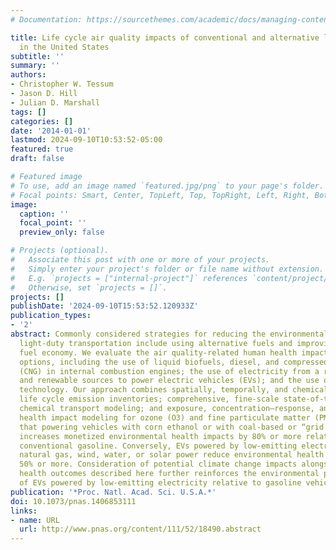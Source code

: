 ```yaml
---
# Documentation: https://sourcethemes.com/academic/docs/managing-content/

title: Life cycle air quality impacts of conventional and alternative light-duty transportation
  in the United States
subtitle: ''
summary: ''
authors:
- Christopher W. Tessum
- Jason D. Hill
- Julian D. Marshall
tags: []
categories: []
date: '2014-01-01'
lastmod: 2024-09-10T10:53:52-05:00
featured: true
draft: false

# Featured image
# To use, add an image named `featured.jpg/png` to your page's folder.
# Focal points: Smart, Center, TopLeft, Top, TopRight, Left, Right, BottomLeft, Bottom, BottomRight.
image:
  caption: ''
  focal_point: ''
  preview_only: false

# Projects (optional).
#   Associate this post with one or more of your projects.
#   Simply enter your project's folder or file name without extension.
#   E.g. `projects = ["internal-project"]` references `content/project/deep-learning/index.md`.
#   Otherwise, set `projects = []`.
projects: []
publishDate: '2024-09-10T15:53:52.120933Z'
publication_types:
- '2'
abstract: Commonly considered strategies for reducing the environmental impact of
  light-duty transportation include using alternative fuels and improving vehicle
  fuel economy. We evaluate the air quality-related human health impacts of 10 such
  options, including the use of liquid biofuels, diesel, and compressed natural gas
  (CNG) in internal combustion engines; the use of electricity from a range of conventional
  and renewable sources to power electric vehicles (EVs); and the use of hybrid EV
  technology. Our approach combines spatially, temporally, and chemically detailed
  life cycle emission inventories; comprehensive, fine-scale state-of-the-science
  chemical transport modeling; and exposure, concentration–response, and economic
  health impact modeling for ozone (O3) and fine particulate matter (PM2.5). We find
  that powering vehicles with corn ethanol or with coal-based or “grid average” electricity
  increases monetized environmental health impacts by 80% or more relative to using
  conventional gasoline. Conversely, EVs powered by low-emitting electricity from
  natural gas, wind, water, or solar power reduce environmental health impacts by
  50% or more. Consideration of potential climate change impacts alongside the human
  health outcomes described here further reinforces the environmental preferability
  of EVs powered by low-emitting electricity relative to gasoline vehicles.
publication: '*Proc. Natl. Acad. Sci. U.S.A.*'
doi: 10.1073/pnas.1406853111
links:
- name: URL
  url: http://www.pnas.org/content/111/52/18490.abstract
---
```

